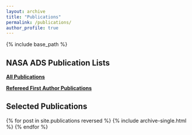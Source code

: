 ```yaml
---
layout: archive
title: "Publications"
permalink: /publications/
author_profile: true
---
```


{% include base_path %}

## NASA ADS Publication Lists
**[All Publications](https://ui.adsabs.harvard.edu/search/q=orcid%3A0000-0001-8085-5890&sort=date+desc)**

**[Refereed First Author Publications](https://ui.adsabs.harvard.edu/search/filter_property_fq_property=AND&filter_property_fq_property=property%3A%22refereed%22&fq=%7B!type%3Daqp%20v%3D%24fq_database%7D&fq=%7B!type%3Daqp%20v%3D%24fq_property%7D&fq_database=(database%3Aastronomy)&fq_property=(property%3A%22refereed%22)&q=orcid%3A0000-0001-8085-5890%20%20author%3A%22%5Eandrews%2C%20b%22&sort=date%20desc%2C%20bibcode%20desc&p_=0)**

## Selected Publications
{% for post in site.publications reversed %}
  {% include archive-single.html %}
{% endfor %}
